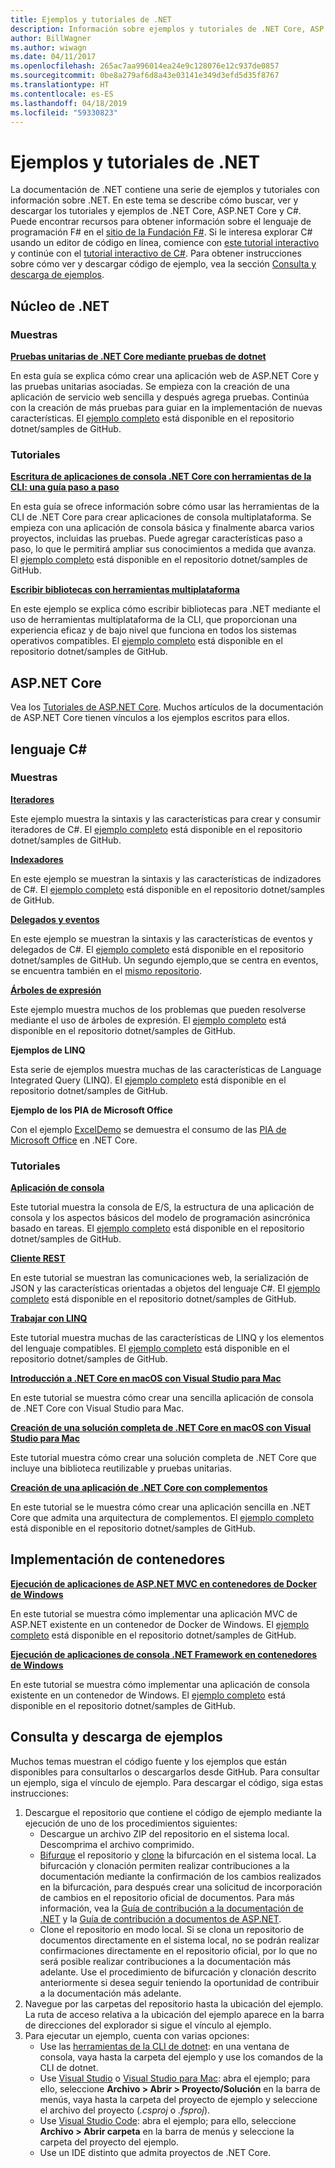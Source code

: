 ```yaml
---
title: Ejemplos y tutoriales de .NET
description: Información sobre ejemplos y tutoriales de .NET Core, ASP.NET Core y el lenguaje C# que lo ayuda a conocer más sobre .NET.
author: BillWagner
ms.author: wiwagn
ms.date: 04/11/2017
ms.openlocfilehash: 265ac7aa996014ea24e9c128076e12c937de0857
ms.sourcegitcommit: 0be8a279af6d8a43e03141e349d3efd5d35f8767
ms.translationtype: HT
ms.contentlocale: es-ES
ms.lasthandoff: 04/18/2019
ms.locfileid: "59330823"
---
```

# <a name="net-samples-and-tutorials"></a>Ejemplos y tutoriales de .NET

La documentación de .NET contiene una serie de ejemplos y tutoriales con información sobre .NET. En este tema se describe cómo buscar, ver y descargar los tutoriales y ejemplos de .NET Core, ASP.NET Core y C#. Puede encontrar recursos para obtener información sobre el lenguaje de programación F# en el [sitio de la Fundación F#](https://fsharp.org/learn.html). Si le interesa explorar C# usando un editor de código en línea, comience con [este tutorial interactivo](https://www.microsoft.com/net/learn/in-browser-tutorial/1) y continúe con el [tutorial interactivo de C#](../csharp/tutorials/intro-to-csharp/index.md). Para obtener instrucciones sobre cómo ver y descargar código de ejemplo, vea la sección [Consulta y descarga de ejemplos](#viewing-and-downloading-samples).

## <a name="net-core"></a>Núcleo de .NET

### <a name="samples"></a>Muestras

**[Pruebas unitarias de .NET Core mediante pruebas de dotnet](../core/testing/unit-testing-with-dotnet-test.md)**

En esta guía se explica cómo crear una aplicación web de ASP.NET Core y las pruebas unitarias asociadas. Se empieza con la creación de una aplicación de servicio web sencilla y después agrega pruebas. Continúa con la creación de más pruebas para guiar en la implementación de nuevas características. El [ejemplo completo](https://github.com/dotnet/samples/tree/master/core/getting-started/unit-testing-using-dotnet-test) está disponible en el repositorio dotnet/samples de GitHub.

### <a name="tutorials"></a>Tutoriales

**[Escritura de aplicaciones de consola .NET Core con herramientas de la CLI: una guía paso a paso](../core/tutorials/using-with-xplat-cli.md)**

En esta guía se ofrece información sobre cómo usar las herramientas de la CLI de .NET Core para crear aplicaciones de consola multiplataforma. Se empieza con una aplicación de consola básica y finalmente abarca varios proyectos, incluidas las pruebas. Puede agregar características paso a paso, lo que le permitirá ampliar sus conocimientos a medida que avanza. El [ejemplo completo](https://github.com/dotnet/samples/tree/master/core/console-apps) está disponible en el repositorio dotnet/samples de GitHub.

**[Escribir bibliotecas con herramientas multiplataforma](../core/tutorials/libraries.md)**

En este ejemplo se explica cómo escribir bibliotecas para .NET mediante el uso de herramientas multiplataforma de la CLI, que proporcionan una experiencia eficaz y de bajo nivel que funciona en todos los sistemas operativos compatibles. El [ejemplo completo](https://github.com/dotnet/samples/tree/master/framework/libraries/frameworks-library) está disponible en el repositorio dotnet/samples de GitHub.

## <a name="aspnet-core"></a>ASP.NET Core

Vea los [Tutoriales de ASP.NET Core](/aspnet/core/tutorials/). Muchos artículos de la documentación de ASP.NET Core tienen vínculos a los ejemplos escritos para ellos.

## <a name="c-language"></a>lenguaje C#

### <a name="samples"></a>Muestras

**[Iteradores](../csharp/iterators.md)**

Este ejemplo muestra la sintaxis y las características para crear y consumir iteradores de C#. El [ejemplo completo](https://github.com/dotnet/samples/tree/master/csharp/iterators) está disponible en el repositorio dotnet/samples de GitHub.

**[Indexadores](../csharp/indexers.md)**

En este ejemplo se muestran la sintaxis y las características de indizadores de C#. El [ejemplo completo](https://github.com/dotnet/samples/tree/master/csharp/indexers) está disponible en el repositorio dotnet/samples de GitHub.

**[Delegados y eventos](../csharp/delegates-events.md)**

En este ejemplo se muestran la sintaxis y las características de eventos y delegados de C#. El [ejemplo completo](https://github.com/dotnet/samples/tree/master/csharp/delegates-and-events) está disponible en el repositorio dotnet/samples de GitHub. Un segundo ejemplo,que se centra en eventos, se encuentra también en el [mismo repositorio](https://github.com/dotnet/samples/tree/master/csharp/events).

**[Árboles de expresión](../csharp/expression-trees.md)**

Este ejemplo muestra muchos de los problemas que pueden resolverse mediante el uso de árboles de expresión. El [ejemplo completo](https://github.com/dotnet/samples/tree/master/csharp/expression-trees) está disponible en el repositorio dotnet/samples de GitHub.

**Ejemplos de LINQ**

Esta serie de ejemplos muestra muchas de las características de Language Integrated Query (LINQ). El [ejemplo completo](https://github.com/dotnet/samples/tree/master/core/linq/csharp) está disponible en el repositorio dotnet/samples de GitHub.

**Ejemplo de los PIA de Microsoft Office**

Con el ejemplo [ExcelDemo](https://github.com/dotnet/samples/tree/master/core/extensions/ExcelDemo) se demuestra el consumo de las [PIA de Microsoft Office](/visualstudio/vsto/office-primary-interop-assemblies) en .NET Core.

### <a name="tutorials"></a>Tutoriales

**[Aplicación de consola](../csharp/tutorials/console-teleprompter.md)**

Este tutorial muestra la consola de E/S, la estructura de una aplicación de consola y los aspectos básicos del modelo de programación asincrónica basado en tareas. El [ejemplo completo](https://github.com/dotnet/samples/tree/master/csharp/getting-started/console-teleprompter) está disponible en el repositorio dotnet/samples de GitHub.

**[Cliente REST](../csharp/tutorials/console-webapiclient.md)**

En este tutorial se muestran las comunicaciones web, la serialización de JSON y las características orientadas a objetos del lenguaje C#. El [ejemplo completo](https://github.com/dotnet/samples/tree/master/csharp/getting-started/console-webapiclient) está disponible en el repositorio dotnet/samples de GitHub.

**[Trabajar con LINQ](../csharp/tutorials/working-with-linq.md)**

Este tutorial muestra muchas de las características de LINQ y los elementos del lenguaje compatibles. El [ejemplo completo](https://github.com/dotnet/samples/tree/master/csharp/getting-started/console-linq) está disponible en el repositorio dotnet/samples de GitHub.

**[Introducción a .NET Core en macOS con Visual Studio para Mac ](../core/tutorials/using-on-mac-vs.md)**

En este tutorial se muestra cómo crear una sencilla aplicación de consola de .NET Core con Visual Studio para Mac.

**[Creación de una solución completa de .NET Core en macOS con Visual Studio para Mac](../core/tutorials/using-on-mac-vs-full-solution.md)**

Este tutorial muestra cómo crear una solución completa de .NET Core que incluye una biblioteca reutilizable y pruebas unitarias.

**[Creación de una aplicación de .NET Core con complementos](../core/tutorials/creating-app-with-plugin-support.md)**

En este tutorial se le muestra cómo crear una aplicación sencilla en .NET Core que admita una arquitectura de complementos. El [ejemplo completo](https://github.com/dotnet/samples/tree/master/core/extensions/AppWithPlugin) está disponible en el repositorio dotnet/samples de GitHub.

## <a name="deploying-to-containers"></a>Implementación de contenedores

**[Ejecución de aplicaciones de ASP.NET MVC en contenedores de Docker de Windows](../framework/docker/aspnetmvc.md)**

En este tutorial se muestra cómo implementar una aplicación MVC de ASP.NET existente en un contenedor de Docker de Windows. El [ejemplo completo](https://github.com/dotnet/samples/tree/master/framework/docker/MVCRandomAnswerGenerator) está disponible en el repositorio dotnet/samples de GitHub.

**[Ejecución de aplicaciones de consola .NET Framework en contenedores de Windows](../framework/docker/console.md)**

En este tutorial se muestra cómo implementar una aplicación de consola existente en un contenedor de Windows. El [ejemplo completo](https://github.com/dotnet/samples/tree/master/framework/docker/ConsoleRandomAnswerGenerator) está disponible en el repositorio dotnet/samples de GitHub.

## <a name="viewing-and-downloading-samples"></a>Consulta y descarga de ejemplos

Muchos temas muestran el código fuente y los ejemplos que están disponibles para consultarlos o descargarlos desde GitHub. Para consultar un ejemplo, siga el vínculo de ejemplo. Para descargar el código, siga estas instrucciones:

1. Descargue el repositorio que contiene el código de ejemplo mediante la ejecución de uno de los procedimientos siguientes:
   * Descargue un archivo ZIP del repositorio en el sistema local. Descomprima el archivo comprimido.
   * [Bifurque](https://help.github.com/articles/fork-a-repo/) el repositorio y [clone](https://help.github.com/articles/cloning-a-repository/) la bifurcación en el sistema local. La bifurcación y clonación permiten realizar contribuciones a la documentación mediante la confirmación de los cambios realizados en la bifurcación, para después crear una solicitud de incorporación de cambios en el repositorio oficial de documentos. Para más información, vea la [Guía de contribución a la documentación de .NET](https://github.com/dotnet/docs/blob/master/CONTRIBUTING.md) y la [Guía de contribución a documentos de ASP.NET](https://github.com/aspnet/Docs/blob/master/CONTRIBUTING.md).
   * Clone el repositorio en modo local. Si se clona un repositorio de documentos directamente en el sistema local, no se podrán realizar confirmaciones directamente en el repositorio oficial, por lo que no será posible realizar contribuciones a la documentación más adelante. Use el procedimiento de bifurcación y clonación descrito anteriormente si desea seguir teniendo la oportunidad de contribuir a la documentación más adelante.
1. Navegue por las carpetas del repositorio hasta la ubicación del ejemplo. La ruta de acceso relativa a la ubicación del ejemplo aparece en la barra de direcciones del explorador si sigue el vínculo al ejemplo.
1. Para ejecutar un ejemplo, cuenta con varias opciones:
   * Use las [herramientas de la CLI de dotnet](../core/tools/index.md): en una ventana de consola, vaya hasta la carpeta del ejemplo y use los comandos de la CLI de dotnet.
   * Use [Visual Studio](https://visualstudio.microsoft.com/vs/?utm_medium=microsoft&utm_source=docs.microsoft.com&utm_campaign=inline+link) o [Visual Studio para Mac](https://visualstudio.microsoft.com/vs/mac/?utm_medium=microsoft&utm_source=docs.microsoft.com&utm_campaign=inline+link): abra el ejemplo; para ello, seleccione **Archivo > Abrir > Proyecto/Solución** en la barra de menús, vaya hasta la carpeta del proyecto de ejemplo y seleccione el archivo del proyecto (*.csproj* o *.fsproj*).
   * Use [Visual Studio Code](https://code.visualstudio.com/): abra el ejemplo; para ello, seleccione **Archivo > Abrir carpeta** en la barra de menús y seleccione la carpeta del proyecto del ejemplo.
   * Use un IDE distinto que admita proyectos de .NET Core.

